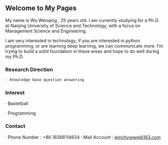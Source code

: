 ## Welcome to My Pages

My name is Wu Wenqing , 25 years old. I am currently studying for a Ph.D. at Nanjing University of Science and Technology, with a focus on Management Science and Engineering.

I am very interested in technology, if you are interested in python programming, or are learning deep learning, we can communicate more. I’m trying to build a solid foundation in these areas and hope to do well during my Ph.D.

### Research Direction

```markdown
· Knowledge base question answering

```

### Interest

· Bastetball

· Programming

### Contact

· Phone Number : +86 18366114634
· Mail Account : winchywwq@163.com
